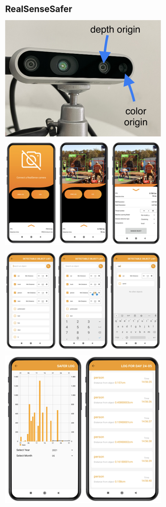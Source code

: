# RealSenseSafer

![alt text](https://raw.githubusercontent.com/mfkenson/MAEG5755-2021-Team-PARK/main/screenshots/origin_depth_color_d435_annotate.jpg?raw=true)

![alt text](https://github.com/mrjoelc/RealSenseSafer/blob/master/imgs/Schermata%202022-01-17%20alle%2010.09.47.png?raw=true)

![alt text](https://github.com/mrjoelc/RealSenseSafer/blob/master/imgs/Schermata%202022-01-17%20alle%2010.10.12.png?raw=true)

![alt text](https://github.com/mrjoelc/RealSenseSafer/blob/master/imgs/Schermata%202022-01-17%20alle%2010.10.01.png?raw=true)
